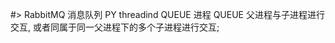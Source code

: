 #> RabbitMQ
    消息队列
    PY 
        threadind QUEUE
        进程 QUEUE  父进程与子进程进行交互, 或者同属于同一父进程下的多个子进程进行交互;